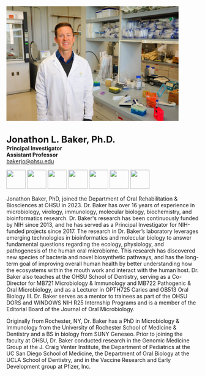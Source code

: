 <img src="/assets/images/homepage-general/baker-labcoat.JPG" width="450" height="300" style="display: inline; margin: auto;" /> 

<br/>


<br/>

<span style="font-size:24px; font-weight: bold;">Jonathon L. Baker, Ph.D.</span>  
**Principal Investigator**  
**Assistant Professor**  
[bakerjo@ohsu.edu](mailto:bakerjo@ohsu.edu)  
 

<a href="https://www.linkedin.com/in/jonathon-l-baker-ph-d-a97b68b5"><img src="https://raw.githubusercontent.com/FortAwesome/Font-Awesome/6.x/svgs/brands/linkedin.svg" width="50" height="50"></a> <a href="https://www.instagram.com/jonbakerlab"><img src="https://raw.githubusercontent.com/FortAwesome/Font-Awesome/6.x/svgs/brands/square-instagram.svg" width="50" height="50"></a> <a href="https://www.github.com/jonbakerlab"><img src="https://raw.githubusercontent.com/FortAwesome/Font-Awesome/6.x/svgs/brands/square-github.svg" width="50" height="50"></a> <a href="https://www.twitter.com/jonbakerlab"><img src="https://raw.githubusercontent.com/FortAwesome/Font-Awesome/6.x/svgs/brands/square-x-twitter.svg" width="50" height="50"></a> <a href="https://www.researchgate.net/profile/Jonathon-Baker"><img src="https://raw.githubusercontent.com/FortAwesome/Font-Awesome/6.x/svgs/brands/researchgate.svg" width="50" height="50"></a> <a href="https://orcid.org/0000-0001-5378-322X"><img src="https://raw.githubusercontent.com/FortAwesome/Font-Awesome/6.x/svgs/brands/orcid.svg" width="50" height="50"></a> <a href="https://scholar.google.com/citations?user=MDU_zwkAAAAJ&hl=en&oi=ao"><img src="https://raw.githubusercontent.com/FortAwesome/Font-Awesome/6.x/svgs/brands/google-scholar.svg" width="50" height="50"></a> 


Jonathon Baker, PhD, joined the Department of Oral Rehabilitation & Biosciences at OHSU in 2023. Dr. Baker has over 16 years of experience in microbiology, virology, immunology, molecular biology, biochemistry, and bioinformatics research. Dr. Baker's research has been continuously funded by NIH since 2013, and he has served as a Principal Investigator for NIH-funded projects since 2017. The research in Dr. Baker’s laboratory leverages emerging technologies in bioinformatics and molecular biology to answer fundamental questions regarding the ecology, physiology, and pathogenesis of the human oral microbiome.  This research has discovered new species of bacteria and novel biosynthetic pathways, and has the long-term goal of improving overall human health by better understanding how the ecosystems within the mouth work and interact with the human host. Dr. Baker also teaches at the OHSU School of Dentistry, serving as a Co-Director for MB721 Microbiology & Immunology and MB722 Pathogenic & Oral Microbiology, and as a Lecturer in OPTH725 Caries and OB513 Oral Biology III. Dr. Baker serves as a mentor to trainees as part of the OHSU DORS and WINDOWS NIH R25 Internship Programs and is a member of the Editorial Board of the Journal of Oral Microbiology.

Originally from Rochester, NY, Dr. Baker has a PhD in Microbiology & Immunology from the University of Rochester School of Medicine & Dentistry and a BS in biology from SUNY Geneseo. Prior to joining the faculty at OHSU, Dr. Baker conducted research in the Genomic Medicine Group at the J. Craig Venter Institute, the Department of Pediatrics at the UC San Diego School of Medicine, the Department of Oral Biology at the UCLA School of Dentistry, and in the Vaccine Research and Early Development group at Pfizer, Inc.

